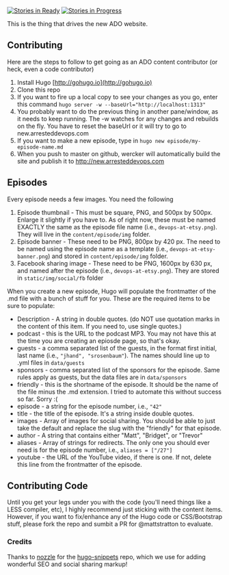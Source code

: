 [![Stories in Ready](https://badge.waffle.io/arresteddevops/ado-hugo.png?label=Ready&title=Ready)](http://waffle.io/arresteddevops/ado-hugo) [![Stories in Progress](https://badge.waffle.io/arresteddevops/ado-hugo.png?label=In%20Progress&title=In%20Progress)](http://waffle.io/arresteddevops/ado-hugo)

This is the thing that drives the new ADO website.

## Contributing

Here are the steps to follow to get going as an ADO content contributor (or heck, even a code contributor)

1. Install Hugo [http://gohugo.io](http://gohugo.io)
2. Clone this repo
3. If you want to fire up a local copy to see your changes as you go, enter this command `hugo server -w --baseUrl="http://localhost:1313"`
4. You probably want to do the previous thing in another pane/window, as it needs to keep running. The -w watches for any changes and rebuilds on the fly. You have to reset the baseUrl or it will try to go to new.arresteddevops.com
5. If you want to make a new episode, type in `hugo new episode/my-episode-name.md`
6. When you push to master on github, wercker will automatically build the site and publish it to http://new.arresteddevops.com

## Episodes

Every episode needs a few images. You need the following
1. Episode thumbnail - This must be square, PNG, and 500px by 500px. Enlarge it slightly if you have to. As of right now, these must be named EXACTLY the same as the episode file name (i.e., `devops-at-etsy.png`). They will live in the `content/episode/img` folder.
2. Episode banner - These need to be PNG, 800px by 420 px. The need to be named using the episode name as a template (i.e., `devops-at-etsy-banner.png`) and stored in `content/episode/img` folder.
3. Facebook sharing image - These need to be PNG, 1600px by 630 px, and named after the episode (i.e., `devops-at-etsy.png`). They are stored in `static/img/social/fb` folder

When you create a new episode, Hugo will populate the frontmatter of the .md file with a bunch of stuff for you. These are the required items to be sure to populate:
* Description - A string in double quotes. (do NOT use quotation marks in the content of this item. If you need to, use single quotes.)
* podcast - this is the URL to the podcast MP3. You may not have this at the time you are creating an epiosde page, so that's okay.
* guests - a comma separated list of the guests, in the format first initial, last name (i.e., `"jhand", "srosenbaum"`). The names should line up to .yml files in `data/guests`
* sponsors - comma separated list of the sponsors for the episode. Same rules apply as guests, but the data files are in `data/sponsors`
* friendly - this is the shortname of the episode. It should be the name of the file minus the .md extension. I tried to automate this without success so far. Sorry :(
* episode - a string for the episode number, i.e., `"42"`
* title - the title of the episode. It's a string inside double quotes.
* images - Array of images for social sharing. You should be able to just take the default and replace the slug with the "friendly" for that episode.
* author - A string that contains either "Matt", "Bridget", or "Trevor"
* aliases - Array of strings for redirects. The only one you should ever need is for the episode number, i.e., `aliases = ["/27"]`
* youtube - the URL of the YouTube video, if there is one. If not, delete this line from the frontmatter of the episode.

## Contributing Code

Until you get your legs under you with the code (you'll need things like a LESS compiler, etc), I highly recommend just sticking with the content items. However, if you want to fix/enhance any of the Hugo code or CSS/Bootstrap stuff, please fork the repo and sumbit a PR for @mattstratton to evaluate.


### Credits

Thanks to <a href = "https://github.com/nozzle">nozzle</a> for the <a href = "https://github.com/nozzle/hugo-snippets">hugo-snippets</a> repo, which we use for adding wonderful SEO and social sharing markup!
